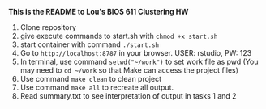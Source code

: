 **This is the README to Lou's BIOS 611 Clustering HW**

1. Clone repository
2. give execute commands to start.sh with ```chmod +x start.sh```
3. start container with command ```./start.sh```
4. Go to ```http://localhost:8787``` in your browser. USER: rstudio, PW: 123
5. In terminal, use command ```setwd("~/work")``` to set work file as pwd
  (You may need to ```cd ~/work``` so that Make can access the project files)
6. Use command ```make clean``` to clean project
7. Use command ```make all``` to recreate all output. 
8. Read summary.txt to see interpretation of output in tasks 1 and 2
